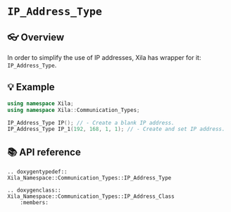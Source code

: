 # `IP_Address_Type`

## 👓 Overview

In order to simplify the use of IP addresses, Xila has wrapper for it: `IP_Address_Type`.

## 💡 Example

```cpp
using namespace Xila;
using namespace Xila::Communication_Types;

IP_Address_Type IP(); // - Create a blank IP address.
IP_Address_Type IP_1(192, 168, 1, 1); // - Create and set IP address.
```

## 📚 API reference

```{eval-rst}
.. doxygentypedef:: Xila_Namespace::Communication_Types::IP_Address_Type

.. doxygenclass:: Xila_Namespace::Communication_Types::IP_Address_Class
    :members:
```


